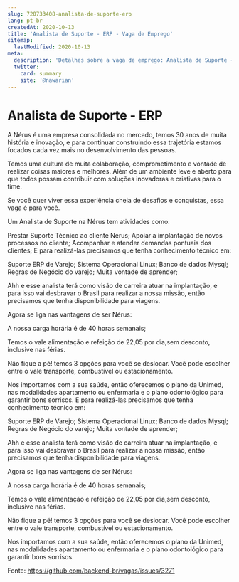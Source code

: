 ```yaml
---
slug: 720733408-analista-de-suporte-erp
lang: pt-br
createdAt: 2020-10-13
title: 'Analista de Suporte - ERP - Vaga de Emprego'
sitemap:
  lastModified: 2020-10-13
meta:
  description: 'Detalhes sobre a vaga de emprego: Analista de Suporte - ERP'
  twitter:
    card: summary
    site: '@nawarian'
---
```


# Analista de Suporte - ERP

A Nérus é uma empresa consolidada no mercado, temos 30 anos de muita história e inovação, e para continuar construindo essa trajetória estamos focados cada vez mais no desenvolvimento das pessoas.

Temos uma cultura de muita colaboração, comprometimento e vontade de realizar coisas maiores e melhores. Além de um ambiente leve e aberto para que todos possam contribuir com soluções inovadoras e criativas para o time.

Se você quer viver essa experiência cheia de desafios e conquistas, essa vaga é para você.

Um Analista de Suporte na Nérus tem atividades como:


Prestar Suporte Técnico ao cliente Nérus;
Apoiar a implantação de novos processos no cliente;
Acompanhar e atender demandas pontuais dos clientes;
E para realizá-las precisamos que tenha conhecimento técnico em:



Suporte ERP de Varejo;
Sistema Operacional Linux;
Banco de dados Mysql;
Regras de Negócio do varejo;
Muita vontade de aprender;

Ahh e esse analista terá como visão de carreira atuar na implantação, e para isso vai desbravar o Brasil para realizar a nossa missão, então precisamos que tenha disponibilidade para viagens.

Agora se liga nas vantagens de ser Nérus:

A nossa carga horária é de 40 horas semanais;

Temos o vale alimentação e refeição de 22,05 por dia,sem desconto, inclusive nas férias.

Não fique a pé! temos 3 opções para você se deslocar. Você pode escolher entre o vale transporte, combustível ou estacionamento.

Nos importamos com a sua saúde, então oferecemos o plano da Unimed, nas modalidades apartamento ou enfermaria e o plano odontológico para garantir bons sorrisos.
E para realizá-las precisamos que tenha conhecimento técnico em:



Suporte ERP de Varejo;
Sistema Operacional Linux;
Banco de dados Mysql;
Regras de Negócio do varejo;
Muita vontade de aprender;

Ahh e esse analista terá como visão de carreira atuar na implantação, e para isso vai desbravar o Brasil para realizar a nossa missão, então precisamos que tenha disponibilidade para viagens.

Agora se liga nas vantagens de ser Nérus:

A nossa carga horária é de 40 horas semanais;

Temos o vale alimentação e refeição de 22,05 por dia,sem desconto, inclusive nas férias.

Não fique a pé! temos 3 opções para você se deslocar. Você pode escolher entre o vale transporte, combustível ou estacionamento.

Nos importamos com a sua saúde, então oferecemos o plano da Unimed, nas modalidades apartamento ou enfermaria e o plano odontológico para garantir bons sorrisos.

Fonte: https://github.com/backend-br/vagas/issues/3271